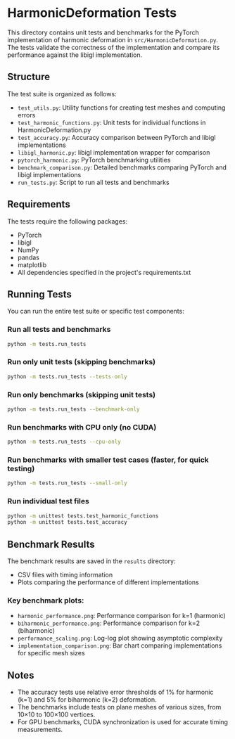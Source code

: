 # HarmonicDeformation Tests

This directory contains unit tests and benchmarks for the PyTorch implementation of harmonic deformation in `src/HarmonicDeformation.py`. The tests validate the correctness of the implementation and compare its performance against the libigl implementation.

## Structure

The test suite is organized as follows:

- `test_utils.py`: Utility functions for creating test meshes and computing errors
- `test_harmonic_functions.py`: Unit tests for individual functions in HarmonicDeformation.py
- `test_accuracy.py`: Accuracy comparison between PyTorch and libigl implementations
- `libigl_harmonic.py`: libigl implementation wrapper for comparison
- `pytorch_harmonic.py`: PyTorch benchmarking utilities
- `benchmark_comparison.py`: Detailed benchmarks comparing PyTorch and libigl implementations
- `run_tests.py`: Script to run all tests and benchmarks

## Requirements

The tests require the following packages:
- PyTorch
- libigl
- NumPy
- pandas
- matplotlib
- All dependencies specified in the project's requirements.txt

## Running Tests

You can run the entire test suite or specific test components:

### Run all tests and benchmarks

```bash
python -m tests.run_tests
```

### Run only unit tests (skipping benchmarks)

```bash
python -m tests.run_tests --tests-only
```

### Run only benchmarks (skipping unit tests)

```bash
python -m tests.run_tests --benchmark-only
```

### Run benchmarks with CPU only (no CUDA)

```bash
python -m tests.run_tests --cpu-only
```

### Run benchmarks with smaller test cases (faster, for quick testing)

```bash
python -m tests.run_tests --small-only
```

### Run individual test files

```bash
python -m unittest tests.test_harmonic_functions
python -m unittest tests.test_accuracy
```

## Benchmark Results

The benchmark results are saved in the `results` directory:
- CSV files with timing information
- Plots comparing the performance of different implementations

### Key benchmark plots:
- `harmonic_performance.png`: Performance comparison for k=1 (harmonic)
- `biharmonic_performance.png`: Performance comparison for k=2 (biharmonic)
- `performance_scaling.png`: Log-log plot showing asymptotic complexity
- `implementation_comparison.png`: Bar chart comparing implementations for specific mesh sizes

## Notes

- The accuracy tests use relative error thresholds of 1% for harmonic (k=1) and 5% for biharmonic (k=2) deformation.
- The benchmarks include tests on plane meshes of various sizes, from 10×10 to 100×100 vertices.
- For GPU benchmarks, CUDA synchronization is used for accurate timing measurements. 